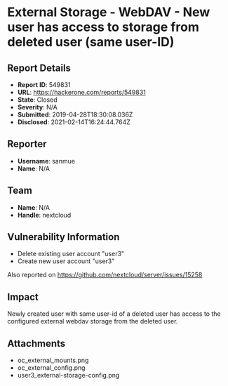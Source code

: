 # External Storage - WebDAV - New user has access to storage from deleted user (same user-ID)

## Report Details
- **Report ID**: 549831
- **URL**: https://hackerone.com/reports/549831
- **State**: Closed
- **Severity**: N/A
- **Submitted**: 2019-04-28T18:30:08.036Z
- **Disclosed**: 2021-02-14T16:24:44.764Z

## Reporter
- **Username**: sanmue
- **Name**: N/A

## Team
- **Name**: N/A
- **Handle**: nextcloud

## Vulnerability Information
* Delete existing user account "user3"
* Create new user account "user3"

Also reported on https://github.com/nextcloud/server/issues/15258

## Impact

Newly created user with same user-id of a deleted user has access to the configured external webdav storage from the deleted user.

## Attachments
- oc_external_mounts.png
- oc_external_config.png
- user3_external-storage-config.png
